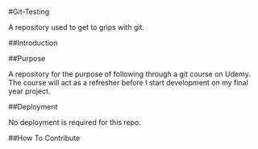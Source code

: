 #Git-Testing

A repository used to get to grips with git.

##Introduction

##Purpose

A repository for the purpose of following through a git course on Udemy.
The course will act as a refresher before I start development on my final year project.

##Deployment

No deployment is required for this repo. 

##How To Contribute
